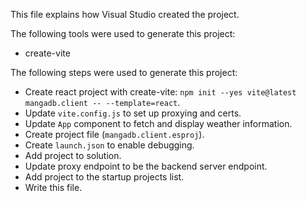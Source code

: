 This file explains how Visual Studio created the project.

The following tools were used to generate this project:
- create-vite

The following steps were used to generate this project:
- Create react project with create-vite: `npm init --yes vite@latest mangadb.client -- --template=react`.
- Update `vite.config.js` to set up proxying and certs.
- Update `App` component to fetch and display weather information.
- Create project file (`mangadb.client.esproj`).
- Create `launch.json` to enable debugging.
- Add project to solution.
- Update proxy endpoint to be the backend server endpoint.
- Add project to the startup projects list.
- Write this file.
